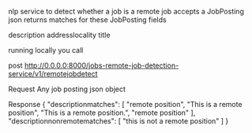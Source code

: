 nlp service to detect whether a job is a remote job
accepts a JobPosting json 
returns matches for these JobPosting fields

description
addresslocality
title



running locally you call

post http://0.0.0.0:8000/jobs-remote-job-detection-service/v1/remotejobdetect

Request
Any job posting json object

Response
{
    "descriptionmatches": [
        "remote position",
        "This is a remote position",
        "This is a remote position.",
        "remote position"
    ],
    "descriptionnonremotematches": [
        "this is not a remote position"
    ]
}
